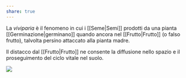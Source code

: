 ```yaml
---
share: true
---
```

La *viviparia* è il fenomeno in cui i [[Seme|Semi]] prodotti da una pianta [[Germinazione|germinano]] quando ancora nel [[Frutto|Frutto]] (o falso frutto), talvolta persino attaccato alla pianta madre.

Il distacco dal [[Frutto|Frutto]] ne consente la diffusione nello spazio e il proseguimento del ciclo vitale nel suolo.

![](5dbba57ca58c1a22bd4a54d57ad3941d_MD5%201.png)